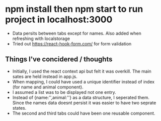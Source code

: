 # npm install then npm start to run project in localhost:3000

- Data persits between tabs except for names. Also added when refreshing with localstorage
- Tried out https://react-hook-form.com/ for form validation

## Things I've concidered / thoughts

- Initially, I used the react context api but felt it was overkill. The main sates are held instead in app.js.
- When mapping, I could have used a unique identifier instead of index (for name and animal component).
- I assumed a list was to be displayed not one entry.
- Instead of {name:'',animal:''} as a data structure, I seperated them. Since the names data doesnt persist it was easier to have two seprate states.
- The second and third tabs could have been one reusable component.
